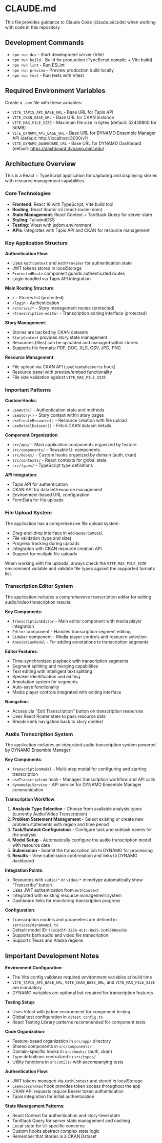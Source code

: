 # CLAUDE.md

This file provides guidance to Claude Code (claude.ai/code) when working with code in this repository.

## Development Commands

- `npm run dev` - Start development server (Vite)
- `npm run build` - Build for production (TypeScript compile + Vite build)
- `npm run lint` - Run ESLint
- `npm run preview` - Preview production build locally
- `npm run test` - Run tests with Vitest

## Required Environment Variables

Create a `.env` file with these variables:
- `VITE_TAPIS_API_BASE_URL` - Base URL for Tapis API
- `VITE_CKAN_BASE_URL` - Base URL for CKAN instance  
- `VITE_MAX_FILE_SIZE` - Maximum file size in bytes (default: 52428800 for 50MB)
- `VITE_DYNAMO_API_BASE_URL` - Base URL for DYNAMO Ensemble Manager API (default: http://localhost:3000/v1)
- `VITE_DYNAMO_DASHBOARD_URL` - Base URL for DYNAMO Dashboard (default: https://dashboard.dynamo.mint.edu)

## Architecture Overview

This is a React + TypeScript application for capturing and displaying stories with resource management capabilities.

### Core Technologies
- **Frontend**: React 18 with TypeScript, Vite build tool
- **Routing**: React Router v5 (react-router-dom)
- **State Management**: React Context + TanStack Query for server state
- **Styling**: TailwindCSS
- **Testing**: Vitest with jsdom environment
- **APIs**: Integrates with Tapis API and CKAN for resource management

### Key Application Structure

**Authentication Flow**:
- Uses `AuthContext` and `AuthProvider` for authentication state
- JWT tokens stored in localStorage
- `ProtectedRoute` component guards authenticated routes
- Login handled via Tapis API integration

**Main Routing Structure**:
- `/` - Stories list (protected)
- `/login` - Authentication
- `/stories/*` - Story management routes (protected)
- `/transcription-editor` - Transcription editing interface (protected)

**Story Management**:
- Stories are backed by CKAN datasets
- `StoryContext` provides story state management
- Resources (files) can be uploaded and managed within stories
- Supports file formats: PDF, DOC, XLS, CSV, JPG, PNG

**Resource Management**:
- File upload via CKAN API (`useCreateResource` hook)
- Resource panel with preview/embed functionality
- File size validation against `VITE_MAX_FILE_SIZE`

### Important Patterns

**Custom Hooks**:
- `useAuth()` - Authentication state and methods
- `useStory()` - Story context within story pages
- `useCreateResource()` - Resource creation with file upload
- `useDetailDataset()` - Fetch CKAN dataset details

**Component Organization**:
- `src/app/` - Main application components organized by feature
- `src/components/` - Reusable UI components
- `src/hooks/` - Custom hooks organized by domain (auth, ckan)
- `src/contexts/` - React contexts for global state
- `src/types/` - TypeScript type definitions

**API Integration**:
- Tapis API for authentication
- CKAN API for dataset/resource management
- Environment-based URL configuration
- FormData for file uploads

### File Upload System

The application has a comprehensive file upload system:
- Drag-and-drop interface in `AddResourceModal`
- File validation (type and size)
- Progress tracking during uploads
- Integration with CKAN resource creation API
- Support for multiple file uploads

When working with file uploads, always check the `VITE_MAX_FILE_SIZE` environment variable and validate file types against the supported formats list.

### Transcription Editor System

The application includes a comprehensive transcription editor for editing audio/video transcription results:

**Key Components**:
- `TranscriptionEditor` - Main editor component with media player integration
- `Editor` component - Handles transcription segment editing
- `Sidebar` component - Media player controls and resource selection
- `AnnotationModal` - For adding annotations to transcription segments

**Editor Features**:
- Time-synchronized playback with transcription segments
- Segment splitting and merging capabilities
- Text editing with intelligent text splitting
- Speaker identification and editing
- Annotation system for segments
- Auto-save functionality
- Media player controls integrated with editing interface

**Navigation**:
- Access via "Edit Transcription" button on transcription resources
- Uses React Router state to pass resource data
- Breadcrumb navigation back to story context

### Audio Transcription System

The application includes an integrated audio transcription system powered by DYNAMO Ensemble Manager:

**Key Components**:
- `TranscriptionModal` - Multi-step modal for configuring and starting transcription
- `useTranscription` hook - Manages transcription workflow and API calls
- `dynamoApiService` - API service for DYNAMO Ensemble Manager communication

**Transcription Workflow**:
1. **Analysis Type Selection** - Choose from available analysis types (currently Audio/Video Transcription)
2. **Problem Statement Management** - Select existing or create new problem statements with region and time period
3. **Task/Subtask Configuration** - Configure task and subtask names for the analysis
4. **Model Setup** - Automatically configure the audio transcription model with resource data
5. **Submission** - Submit the transcription job to DYNAMO for processing
6. **Results** - View submission confirmation and links to DYNAMO dashboard

**Integration Points**:
- Resources with `audio/*` or `video/*` mimetype automatically show "Transcribe" button
- Uses JWT authentication from `AuthContext`
- Integrated with existing resource management system
- Dashboard links for monitoring transcription progress

**Configuration**:
- Transcription models and parameters are defined in `services/dynamoApi.ts`
- Default model ID: `7c2c8d5f-322b-4c1c-8a85-2c49580eadde`
- Supports both audio and video file transcription
- Supports Texas and Alaska regions

## Important Development Notes

**Environment Configuration**:
- The Vite config validates required environment variables at build time
- `VITE_TAPIS_API_BASE_URL`, `VITE_CKAN_BASE_URL`, and `VITE_MAX_FILE_SIZE` are mandatory
- DYNAMO variables are optional but required for transcription features

**Testing Setup**:
- Uses Vitest with jsdom environment for component testing
- Global test configuration in `vitest.config.ts`
- React Testing Library patterns recommended for component tests

**Code Organization**:
- Feature-based organization in `src/app/` directory
- Shared components in `src/components/`
- Domain-specific hooks in `src/hooks/` (auth, ckan)
- Type definitions centralized in `src/types/`
- Utility functions in `src/utils/` with accompanying tests

**Authentication Flow**:
- JWT tokens managed via `AuthContext` and stored in localStorage
- `useAccessToken` hook provides token access throughout the app
- CKAN API requests require Bearer token authentication
- Tapis integration for initial authentication

**State Management Patterns**:
- React Context for authentication and story-level state
- TanStack Query for server state management and caching
- Local state for UI-specific concerns
- Custom hooks abstract complex state logic
- Remember that Stories is a CKAN Dataset